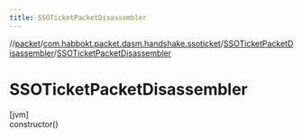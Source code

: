 ```yaml
---
title: SSOTicketPacketDisassembler
---
```

//[packet](../../../index.html)/[com.habbokt.packet.dasm.handshake.ssoticket](../index.html)/[SSOTicketPacketDisassembler](index.html)/[SSOTicketPacketDisassembler](-s-s-o-ticket-packet-disassembler.html)



# SSOTicketPacketDisassembler



[jvm]\
constructor()




